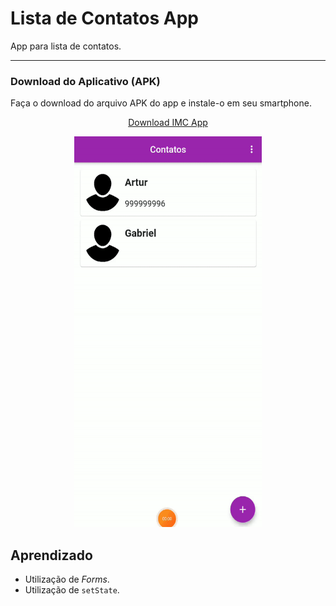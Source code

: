 # Lista de Contatos App
 App para lista de contatos.

***
### Download do Aplicativo (APK)
Faça o download do arquivo APK do app e instale-o em seu smartphone.

<p align="center">
  <a href="https://drive.google.com/u/0/uc?id=1CVCICFSZI7unLlgqITdNYr5fWWZtXwor&export=download">Download IMC App</a>
</p>

 <p align="center">
 <img  width="300" height="625" src="assets/to_readme/presentation.gif">
 <p/>


## Aprendizado
* Utilização de *Forms*.
* Utilização de `setState`.
